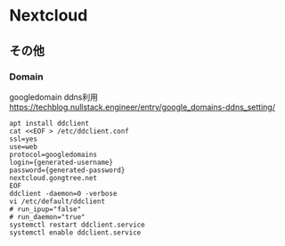 # Nextcloud

## その他

### Domain

googledomain ddns利用
https://techblog.nullstack.engineer/entry/google_domains-ddns_setting/
```
apt install ddclient
cat <<EOF > /etc/ddclient.conf
ssl=yes
use=web
protocol=googledomains
login={generated-username}
password={generated-password}
nextcloud.gongtree.net
EOF
ddclient -daemon=0 -verbose
vi /etc/default/ddclient
# run_ipup="false"
# run_daemon="true"
systemctl restart ddclient.service
systemctl enable ddclient.service
```
